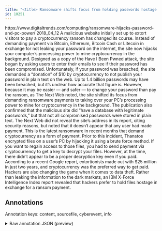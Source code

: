 ```yaml
---
title: "<title> Ransomware shifts focus from holding passwords hostage to hijacking your PC   </title>"
id: 10251
---
```


<title> Ransomware shifts focus from holding passwords hostage to hijacking your PC   </title>
<source> https://www.digitaltrends.com/computing/ransomware-hijacks-password-and-pc-power/ </source>
<date> 2018_04_12 </date>
<text>
A malicious website initially set up to extort visitors to pay a cryptocurrency ransom has changed its course. Instead of demanding payment via Bitcoin, Ethereum, Bitcoin Cash or Litecoin in exchange for not leaking your password on the internet, the site now hijacks your computer’s processing power to mine cryptocurrency in the background.
Designed as a copy of the Have I Been Pwned attack, the site began by asking users to enter their emails to see if their password has been compromised. Unfortunately, if your password was breached, the site demanded a “donation” of $10 by cryptocurrency to not publish your password in plain text on the web.
Up to 1.4 billion passwords may have been breached, but it’s unclear how accurate that figure is. However, because it may be easier — and safer — to change your password than pay the ransom, as The Next Web noted, the site shifted its focus from demanding ransomware payments to taking over your PC’s processing power to mine for cryptocurrency in the background. The publication also confirmed that the malicious site did “have a database with legitimate passwords,” but that not all compromised passwords were stored in plain text.
The Next Web did not reveal the site’s address in its report, citing security reasons, but noted that it doesn’t appear that any user had made payment.
This is the latest ransomware in recent months that demand cryptocurrency as a form of payment. Prior to this incident, Thanatos encrypted files on a user’s PC by hijacking it using a brute force method. If you want to regain access to those files, you had to send payment via cryptocurrency to get a key to decrypt your files. However, at the time, there didn’t appear to be a proper decryption key even if you paid.
According to a recent Google report, extortionists made out with $25 million in just two years, and cryptocurrency was the preferred way to get paid.
Hackers are also changing the game when it comes to data theft. Rather than leaking the information to the dark markets, an IBM X-Force Intelligence Index report revealed that hackers prefer to hold files hostage in exchange for a ransom payment.
</text>



## Annotations

Annotation keys: content, sourcefile, cyberevent, info

<details>
<summary>Raw annotation JSON (preview)</summary>

```json
{
  "content": "A malicious website initially set up to extort visitors to pay a cryptocurrency ransom has changed its course. Instead of demanding payment via Bitcoin, Ethereum, Bitcoin Cash or Litecoin in exchange for not leaking your password on the internet, the site now hijacks your computer\u2019s processing power to mine cryptocurrency in the background. Designed as a copy of the Have I Been Pwned attack, the site began by asking users to enter their emails to see if their password has been compromised. Unfortunately, if your password was breached, the site demanded a \u201cdonation\u201d of $10 by cryptocurrency to not publish your password in plain text on the web. Up to 1.4 billion passwords may have been breached, but it\u2019s unclear how accurate that figure is. However, because it may be easier \u2014 and safer \u2014 to change your password than pay the ransom, as The Next Web noted, the site shifted its focus from demanding ransomware payments to taking over your PC\u2019s processing power to mine for cryptocurrency in the background. The publication also confirmed that the malicious site did \u201chave a database with legitimate passwords,\u201d but that not all compromised passwords were stored in plain text. The Next Web did not reveal the site\u2019s address in its report, citing security reasons, but noted that it doesn\u2019t appear that any user had made payment. This is the latest ransomware in recent months that demand cryptocurrency as a form of payment. Prior to this incident, Thanatos encrypted files on a user\u2019s PC by hijacking it using a brute force method. If you want to regain access to those files, you had to send payment via cryptocurrency to get a key to decrypt your files. However, at the time, there didn\u2019t appear to be a proper decryption key even if you paid. According to a recent Google report, extortionists made out with $25 million in just two years, and cryptocurrency was the preferred way to get paid. Hackers are also changing the game when it comes to data theft. Rather than leaking the information to the dark markets, an IBM X-Force Intelligence Index report revealed that hackers prefer to hold files hostage in exchange for a ransom payment.",
  "sourcefile": "10251.txt",
  "cyberevent": {
    "hopper": [
      {
        "index": 0,
        "relation": "Same",
        "events": [
          {
            "index": "E1",
            "type": "Attack",
            "realis": "Generic",
            "nugget": {
              "startOffset": 40,
              "index": "T1",
              "endOffset": 46,
              "text": "extort"
            },
            "argument": [
              {
                "index": "T2",
                "text": "visitors",
                "endOffset": 55,
                "role": {
                  "type": "Victim"
                },
                "startOffset": 47,
                "type": "Person"
              },
              {
                "index": "T4",
                "text": "A malicious website",
                "endOffset": 19,
                "role": {
                  "type": "Tool"
                },
                "startOffset": 0,
                "type": "Website"
              }
            ],
            "subtype": "Ransom"
          },
          {
            "nugget": {
              "startOffset": 59,
              "index": "T3",
              "endOffset": 86,
              "text": "pay a cryptocurrency ransom"
            },
            "index": "E2",
            "type": "Attack",
            "subtype": "Ransom",
            "realis": "Generic"
          }
        ]
      },
      {
        "index": 1,
        "relation": "Same",
        "events": [
          {
            "index": "E12",
            "type": "Attack",
            "realis": "Actual",
            "nugget": {
              "startOffset": 1443,
              "index": "T39",
              "endOffset": 1456,
              "text": "this incident"
            },
  
```
</details>
